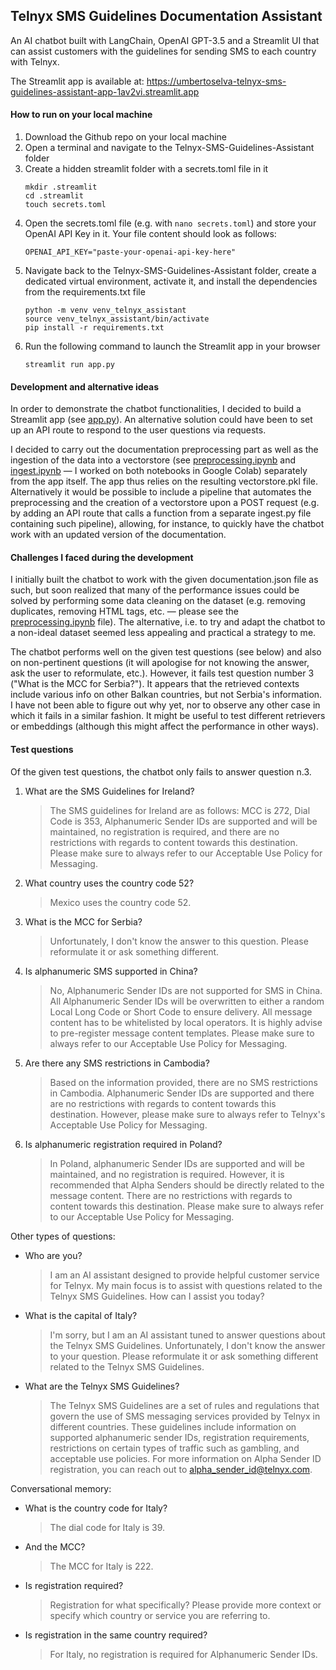 ## Telnyx SMS Guidelines Documentation Assistant

An AI chatbot built with LangChain, OpenAI GPT-3.5 and a Streamlit UI that can assist customers with the guidelines for sending SMS to each country with Telnyx.

The Streamlit app is available at: https://umbertoselva-telnyx-sms-guidelines-assistant-app-1av2vi.streamlit.app

#### How to run on your local machine

1. Download the Github repo on your local machine
2. Open a terminal and navigate to the Telnyx-SMS-Guidelines-Assistant folder
3. Create a hidden streamlit folder with a secrets.toml file in it
    ```
    mkdir .streamlit
    cd .streamlit
    touch secrets.toml
    ```
4. Open the secrets.toml file (e.g. with `nano secrets.toml`) and store your OpenAI API Key in it. Your file content should look as follows:
    ```
    OPENAI_API_KEY="paste-your-openai-api-key-here"
    ```
5. Navigate back to the Telnyx-SMS-Guidelines-Assistant folder, create a dedicated virtual environment, activate it, and install the dependencies from the requirements.txt file
    ```
    python -m venv venv_telnyx_assistant
    source venv_telnyx_assistant/bin/activate
    pip install -r requirements.txt
    ```
6. Run the following command to launch the Streamlit app in your browser
    ```
    streamlit run app.py
    ```
    
#### Development and alternative ideas

In order to demonstrate the chatbot functionalities, I decided to build a Streamlit app (see [app.py](https://github.com/umbertoselva/Telnyx-SMS-Guidelines-Assistant/blob/main/app.py)). An alternative solution could have been to set up an API route to respond to the user questions via requests.

I decided to carry out the documentation preprocessing part as well as the ingestion of the data into a vectorstore (see [preprocessing.ipynb](https://github.com/umbertoselva/Telnyx-SMS-Guidelines-Assistant/blob/main/preprocessing.ipynb) and [ingest.ipynb](https://github.com/umbertoselva/Telnyx-SMS-Guidelines-Assistant/blob/main/ingest.ipynb) — I worked on both notebooks in Google Colab) separately from the app itself. The app thus relies on the resulting vectorstore.pkl file. Alternatively it would be possible to include a pipeline that automates the preprocessing and the creation of a vectorstore upon a POST request (e.g. by adding an API route that calls a function from a separate ingest.py file containing such pipeline), allowing, for instance, to quickly have the chatbot work with an updated version of the documentation.

#### Challenges I faced during the development

I initially built the chatbot to work with the given documentation.json file as such, but soon realized that many of the performance issues could be solved by performing some data cleaning on the dataset (e.g. removing duplicates, removing HTML tags, etc. — please see the [preprocessing.ipynb](https://github.com/umbertoselva/Telnyx-SMS-Guidelines-Assistant/blob/main/preprocessing.ipynb) file). The alternative, i.e. to try and adapt the chatbot to a non-ideal dataset seemed less appealing and practical a strategy to me.

The chatbot performs well on the given test questions (see below) and also on non-pertinent questions (it will apologise for not knowing the answer, ask the user to reformulate, etc.). However, it fails test question number 3 ("What is the MCC for Serbia?"). It appears that the retrieved contexts include various info on other Balkan countries, but not Serbia's information. I have not been able to figure out why yet, nor to observe any other case in which it fails in a similar fashion. It might be useful to test different retrievers or embeddings (although this might affect the performance in other ways).

#### Test questions

Of the given test questions, the chatbot only fails to answer question n.3.

1. What are the SMS Guidelines for Ireland?
    > The SMS guidelines for Ireland are as follows: MCC is 272, Dial Code is 353, Alphanumeric Sender IDs are supported and will be maintained, no registration is required, and there are no restrictions with regards to content towards this destination. Please make sure to always refer to our Acceptable Use Policy for Messaging.
2. What country uses the country code 52?
    > Mexico uses the country code 52.
3. What is the MCC for Serbia?
    > Unfortunately, I don't know the answer to this question. Please reformulate it or ask something different.
4. Is alphanumeric SMS supported in China?
    > No, Alphanumeric Sender IDs are not supported for SMS in China. All Alphanumeric Sender IDs will be overwritten to either a random Local Long Code or Short Code to ensure delivery. All message content has to be whitelisted by local operators. It is highly advise to pre-register message content templates. Please make sure to always refer to our Acceptable Use Policy for Messaging.
5. Are there any SMS restrictions in Cambodia?
    > Based on the information provided, there are no SMS restrictions in Cambodia. Alphanumeric Sender IDs are supported and there are no restrictions with regards to content towards this destination. However, please make sure to always refer to Telnyx's Acceptable Use Policy for Messaging.
6. Is alphanumeric registration required in Poland?
    > In Poland, alphanumeric Sender IDs are supported and will be maintained, and no registration is required. However, it is recommended that Alpha Senders should be directly related to the message content. There are no restrictions with regards to content towards this destination. Please make sure to always refer to our Acceptable Use Policy for Messaging.

Other types of questions:

* Who are you?
    > I am an AI assistant designed to provide helpful customer service for Telnyx. My main focus is to assist with questions related to the Telnyx SMS Guidelines. How can I assist you today?
* What is the capital of Italy?
    > I'm sorry, but I am an AI assistant tuned to answer questions about the Telnyx SMS Guidelines. Unfortunately, I don't know the answer to your question. Please reformulate it or ask something different related to the Telnyx SMS Guidelines.
* What are the Telnyx SMS Guidelines?
    > The Telnyx SMS Guidelines are a set of rules and regulations that govern the use of SMS messaging services provided by Telnyx in different countries. These guidelines include information on supported alphanumeric sender IDs, registration requirements, restrictions on certain types of traffic such as gambling, and acceptable use policies. For more information on Alpha Sender ID registration, you can reach out to alpha_sender_id@telnyx.com.

Conversational memory:

* What is the country code for Italy?
    > The dial code for Italy is 39.
* And the MCC?
    > The MCC for Italy is 222.
* Is registration required?
    > Registration for what specifically? Please provide more context or specify which country or service you are referring to.
* Is registration in the same country required?
    > For Italy, no registration is required for Alphanumeric Sender IDs.
